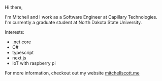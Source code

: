Hi there,

I'm Mitchell and I work as a Software Engineer at Capillary Technologies. I'm currently a graduate student at North Dakota State University.

Interests:
- .net core
- C#
- typescript
- next.js
- IoT with raspberry pi

For more information, checkout out my website [mitchellscott.me](https://mitchellscott.dev)
